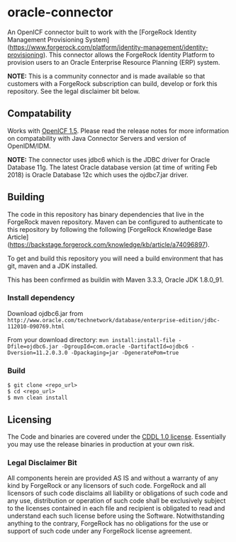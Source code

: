 <!--  
/*
 * The contents of this file are subject to the terms of the Common Development and
 * Distribution License (the License). You may not use this file except in compliance with the
 * License.
 *
 * You can obtain a copy of the License at legal/CDDLv1.0.txt. See the License for the
 * specific language governing permission and limitations under the License.
 *
 * When distributing Covered Software, include this CDDL Header Notice in each file and include
 * the License file at legal/CDDLv1.0.txt. If applicable, add the following below the CDDL
 * Header, with the fields enclosed by brackets [] replaced by your own identifying
 * information: "Portions copyright [year] [name of copyright owner]".
 *
 * Copyright 2018 ForgeRock AS.
 */
-->
# oracle-connector

An OpenICF connector built to work with the [ForgeRock Identity Management Provisioning System]
(https://www.forgerock.com/platform/identity-management/identity-provisioning). This connector allows the ForgeRock 
Identity Platform to provision users to an Oracle Enterprise Resource Planning (ERP) system. 

**NOTE:** This is a community connector and is made available so that customers with a ForgeRock subscription can build,
 develop or fork this repository. See the legal disclaimer bit below.
 
## Compatability
Works with [OpenICF 1.5](https://backstage.forgerock.com/docs/openicf/1.5/release-notes/index.html). Please read the release notes for more information on compatability with Java Connector Servers and version of OpenIDM/IDM. 
 
**NOTE:** The connector uses jdbc6 which is the JDBC driver for Oracle Database 11g. The latest Oracle database version (at time of writing Feb 2018) is Oracle Database 12c which uses the ojdbc7.jar driver.  

## Building
The code in this repository has binary dependencies that live in the ForgeRock maven repository. Maven can be configured
 to authenticate to this repository by following the following [ForgeRock Knowledge Base Article]
(https://backstage.forgerock.com/knowledge/kb/article/a74096897).

To get and build this repository you will need a build environment that has git, maven and a JDK installed. 

This has been confirmed as buildin with Maven 3.3.3, Oracle JDK 1.8.0_91.

### Install dependency
Download ojdbc6.jar from `http://www.oracle.com/technetwork/database/enterprise-edition/jdbc-112010-090769.html`

From your download directory:
`mvn install:install-file -Dfile=ojdbc6.jar -DgroupId=com.oracle -DartifactId=ojdbc6 -Dversion=11.2.0.3.0 -Dpackaging=jar -DgeneratePom=true `

### Build

```
$ git clone <repo_url>
$ cd <repo_url>
$ mvn clean install
```

## Licensing

The Code and binaries are covered under the [CDDL 1.0 license](https://forgerock.org/cddlv1-0/). Essentially you may use
 the release binaries in production at your own risk.

### Legal Disclaimer Bit
All components herein are provided AS IS and without a warranty of any kind by ForgeRock or any licensors of such code. 
ForgeRock and all licensors of such code disclaims all liability or obligations of such code and any use, distribution 
or operation of such code shall be exclusively subject to the licenses contained in each file and recipient is obligated
 to read and understand each such license before using the Software. Notwithstanding anything to the contrary, ForgeRock
 has no obligations for the use or support of such code under any ForgeRock license agreement.

